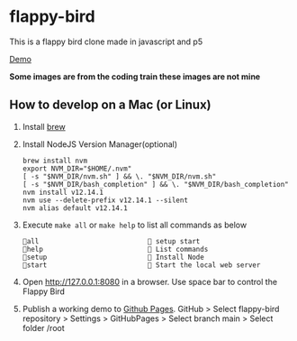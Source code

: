 # flappy-bird
This is a flappy bird clone made in javascript and p5

[Demo](https://ikittycode.github.io/flappy-bird/)

**Some images are from the coding train these images are not mine**
## How to develop on a Mac (or Linux)
1. Install [brew](https://brew.sh/)
2. Install NodeJS Version Manager(optional)
    ```
    brew install nvm
    export NVM_DIR="$HOME/.nvm"
    [ -s "$NVM_DIR/nvm.sh" ] && \. "$NVM_DIR/nvm.sh"
    [ -s "$NVM_DIR/bash_completion" ] && \. "$NVM_DIR/bash_completion"
    nvm install v12.14.1
    nvm use --delete-prefix v12.14.1 --silent
    nvm alias default v12.14.1
    ```

3. Execute `make all` or `make help` to list all commands as below
    ```
    all                            setup start
    help                           List commands
    setup                          Install Node
    start                          Start the local web server
    ```
4. Open http://127.0.0.1:8080 in a browser. Use space bar to control the Flappy Bird
5. Publish a working demo to [Github Pages](https://docs.github.com/en/free-pro-team@latest/github/working-with-github-pages/configuring-a-publishing-source-for-your-github-pages-site). GitHub > Select flappy-bird repository > Settings > GitHubPages > Select branch main > Select folder /root
